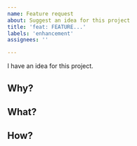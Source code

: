 ```yaml
---
name: Feature request
about: Suggest an idea for this project
title: 'feat: FEATURE...'
labels: 'enhancement'
assignees: ''

---
```


I have an idea for this project.

## Why? 
<!-- 
> Why we need this feature？
> What is the user story for this feature? 
-->


## What?
<!--
> Can you describe this feature in detail?
> Who can benefit from it? 
-->

## How?
<!-- 
> (Optional)
> Do you have any plans for implementing this feature?
> In how many steps can you implement this feature?
> Can you please provide a TODO list? 
-->